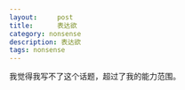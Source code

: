 ```yaml
---
layout:     post
title:      表达欲
category: nonsense
description: 表达欲
tags: nonsense
---
```


我觉得我写不了这个话题，超过了我的能力范围。<!-- 但是也许我可以先写下自己勉强的理解，过段时间回过头来对比。 -->

<!-- 首先，还是要百度百科一下，到底表达欲是什么意思。然而...并没有(所以英文标题也是瞎写的。好吧，我就根据字意揣测，就是...有想向他人展示自己想法的欲望。
这里有两个条件，第一个是得有想法，第二个是想展示。我觉得第一点实在太难了，我时常觉得我是个没啥想法的人。从小就是这样，老师叫起来让说一下从这篇课文看出了啥？
「呃...雄伟壮观？」「....」 所以在整个求学过程中，语文都是痛苦源泉，每次阅读理解都强迫自己去揣测作者用意，以至于养成了总结中心思想的习惯。到了工作中，同样，也是强迫自己有些想法，有些见解,因为只当个执行的机器人确认观感不好，自己也不甘心。但好难。还好我选了一份不是那么要想法的工作：就算你没想法，就照着执行也完全没问题呢。

思考...真的非常累。有时候极力避免思考，因为人生的问题都是没有正确答案的，它们每个解都有代价，每个解都不完美，并且每次都要被迫先看清自己的平庸和处境不堪。所以为什么有个舒适圈的说法呢，因为真的不用思考，就像机器一样完成routine就可以了。

但人总是有危机感的，因为无论什么都不变，时间还是会往前走，任谁都会焦虑：那些不变的终究都会被时间落在后面消失不见。你就不得不思考，如何才能继续下去，心身一直处于备战状态。若在以前，宗教或者任何形式的信仰都教你说这是你命运，这是你的使命的时候，焦虑似乎还可以得到缓解，无论是否痛苦都可以顺其自然；而现在科技进步这么快，抛弃宗教信仰，相信人生毫无意义的人原来越多了(比如我，迎来的就是提早焦虑，从中年危机到四分之一危机。连自己的意义的都没有了，那我现在做得事又有什么意义呢？我可以做别的么？我应该做什么呢？一连串存在主义的灵魂拷问，实在招架不住。

当然，思考人生这件事每个人都会遇到，但是我们最后一般都会和自己「和解」。在我看来，意思就是不再思考这个问题了,就好好活着吧。实际上，人生除了这样的存在主义大话题，还有很多东西可以思考，比如想要什么样的生活，比如怎么才能做得更好.emmm 似乎同样是非常大且难的问题，但如果想清楚了，有了目的目标，那么剩下的也可以不用思考了，朝着罗马大道前进就可以了。说得容易，做起来...依然很难。其实只有很少人能知道自己适合做什么，喜欢做什么。很多人的喜欢其实是建立在不做上的。比如我说我喜欢电影，让我真的去电影行业，我也没办法啊，那真的是需要想法的创造性行业。作为业余兴趣爱好还是可以的(喜欢看电影算什么爱好...)

就像刚才说的，思考不只是大话题，还有生活中工作中的小事儿，比如怎么工作效率更高，什么方法能解决别人的什么问题，都是非常值得思考的。然而我还真的是那么「逆来顺受」的人，有时候我是知道哪里可以改进的，我可以改。但是好多时候我是适应了不舒适，我就觉得没问题，就这样我也能接受。真可怕...作为程序员，竟然是这样的人，我感到惭愧。我一直羡慕那些真正的工程师，他们就是解决问题的，无论生活还是工作中有了想法就撸起袖子写代码造东西来解决，非常有行动力。而我要不是没想法没感觉，要不就是随便想想，然后把想法束之高阁。如此冷漠，还真像个机器人。

要说完全没想法，也不是。我的思考范围就是剖析自己，我指出自己的缺点，并留有余地，描写的即真实又有点儿情有可原，然后坚决不改。就像之前说的，太过于关注自己内心的小波澜了，应该去解决真正的问题啊，去思考人生问题，去思考生活和工作的问题啊。有时候我都觉得自己是不是害怕自己变好，因为那样就不能沉浸在自己的痛苦里了。是的，自怜也是舒适圈的一种。

说了这么多，我只是想说自己没有想法，所以更提不上表达。我也不认为复述别人的观点就是自己的想法,当然，其实这并没什么错：很多想法本来就是类似的。所以说还是要多读书？读书我也不仔细，过于追求速度和数量，流水般看完，剩下的东西不多。要总结段落大意才行啊！

至于展示的欲望，我就完全没有且不在意了。不能说完全不在意，一个人不可能不和他人交流，只是不想让别人了解我。感觉被人了解了自己，就把自己的「底牌」亮出来了。说到底还是不自信啊，不觉得自己的想法好或对，不觉得别人会接受，甚至觉得别人不接受等同于对自己的否定。

真是无可救药的一个人。

但得承认还是要有表达欲的，要努力写东西，像现在这样。如果不能表达，那么要先思考。

又是一场自我的批评教育，能指出自己的问题，也能改正才行。嗯，继续努力吧。
 -->